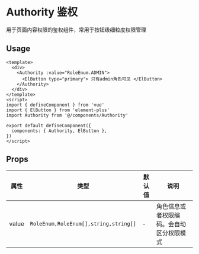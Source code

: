 # Authority 鉴权

用于页面内容权限的鉴权组件，常用于按钮级细粒度权限管理

## Usage

```vue
<template>
  <div>
    <Authority :value="RoleEnum.ADMIN">
      <ElButton type="primary"> 只有admin角色可见 </ElButton>
    </Authority>
  </div>
</template>
<script>
import { defineComponent } from 'vue'
import { ElButton } from 'element-plus'
import Authority from '@/components/Authority'

export default defineComponent({
  components: { Authority, ElButton },
})
</script>
```

## Props

| 属性 | 类型 | 默认值 | 说明 |
| --- | --- | --- | --- |
| value | `RoleEnum,RoleEnum[],string,string[]` | - | 角色信息或者权限编码。会自动区分权限模式 |
